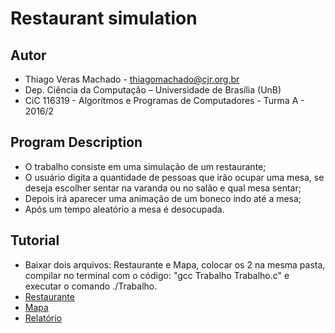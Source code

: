 # Restaurant simulation

## Autor

- Thiago Veras Machado - thiagomachado@cjr.org.br
- Dep. Ciência da Computação – Universidade de Brası́lia (UnB)
- CiC 116319 - Algorítmos e Programas de Computadores - Turma A - 2016/2

## Program Description

- O trabalho consiste em uma simulação de um restaurante;
- O usuário digita a quantidade de pessoas que irão ocupar uma mesa, se deseja escolher sentar na varanda ou no salão e qual mesa sentar;
- Depois irá aparecer uma animação de um boneco indo até a mesa;
- Após um tempo aleatório a mesa é desocupada.

## Tutorial

- Baixar dois arquivos: Restaurante e Mapa, colocar os 2 na mesma pasta, compilar no terminal com o código: "gcc Trabalho Trabalho.c" e executar o comando ./Trabalho.
- [Restaurante](Trabalho.c)
- [Mapa](restaurante.txt)
- [Relatório](Relatório.docx)

